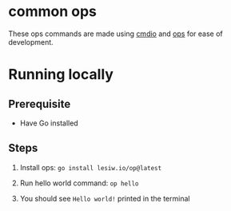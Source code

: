 # common ops
These ops commands are made using [cmdio](https://github.com/lesiw/cmdio) and [ops](https://github.com/lesiw/ops) for ease of development.


# Running locally
## Prerequisite
- Have Go installed

## Steps
1. Install ops: `go install lesiw.io/op@latest`

2. Run hello world command: `op hello`

3. You should see `Hello world!` printed in the terminal
